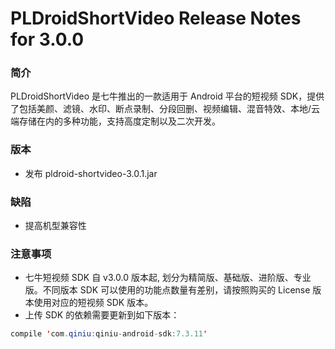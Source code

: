 # PLDroidShortVideo Release Notes for 3.0.0

### 简介

PLDroidShortVideo 是七牛推出的一款适用于 Android 平台的短视频 SDK，提供了包括美颜、滤镜、水印、断点录制、分段回删、视频编辑、混音特效、本地/云端存储在内的多种功能，支持高度定制以及二次开发。

### 版本

* 发布 pldroid-shortvideo-3.0.1.jar

### 缺陷

* 提高机型兼容性

### 注意事项
* 七牛短视频 SDK 自 v3.0.0 版本起, 划分为精简版、基础版、进阶版、专业版。不同版本 SDK 可以使用的功能点数量有差别，请按照购买的 License 版本使用对应的短视频 SDK 版本。
* 上传 SDK 的依赖需要更新到如下版本：

```java
compile 'com.qiniu:qiniu-android-sdk:7.3.11'
```